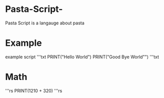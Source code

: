 # Pasta-Script-
Pasta Script is a langauge about pasta

# Example
example script
'''txt
  PRINT("Hello World")
  PRINT("Good Bye World"")
'''txt

# Math

'''rs
  PRINT(1210 + 320)
'''rs
